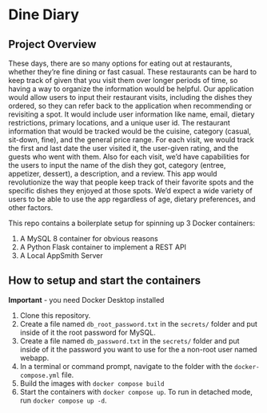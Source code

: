 # Dine Diary

## Project Overview
  These days, there are so many options for eating out at restaurants, whether they’re fine dining or fast casual. These restaurants can be hard to keep track of given that you visit them over longer periods of time, so having a way to organize the information would be helpful. 
  Our application would allow users to input their restaurant visits, including the dishes they ordered, so they can refer back to the application when recommending or revisiting a spot. It would include user information like name, email, dietary restrictions, primary locations, and a unique user id. The restaurant information that would be tracked would be the cuisine, category (casual, sit-down, fine), and the general price range. For each visit, we would track the first and last date the user visited it, the user-given rating, and the guests who went with them. Also for each visit, we’d have capabilities for the users to input the name of the dish they got, category (entree, appetizer, dessert), a description, and a review. 
  This app would revolutionize the way that people keep track of their favorite spots and the specific dishes they enjoyed at those spots. We’d expect a wide variety of users to be able to use the app regardless of age, dietary preferences, and other factors. 

This repo contains a boilerplate setup for spinning up 3 Docker containers: 
1. A MySQL 8 container for obvious reasons
1. A Python Flask container to implement a REST API
1. A Local AppSmith Server

## How to setup and start the containers
**Important** - you need Docker Desktop installed

1. Clone this repository.  
1. Create a file named `db_root_password.txt` in the `secrets/` folder and put inside of it the root password for MySQL. 
1. Create a file named `db_password.txt` in the `secrets/` folder and put inside of it the password you want to use for the a non-root user named webapp. 
1. In a terminal or command prompt, navigate to the folder with the `docker-compose.yml` file.  
1. Build the images with `docker compose build`
1. Start the containers with `docker compose up`.  To run in detached mode, run `docker compose up -d`. 




